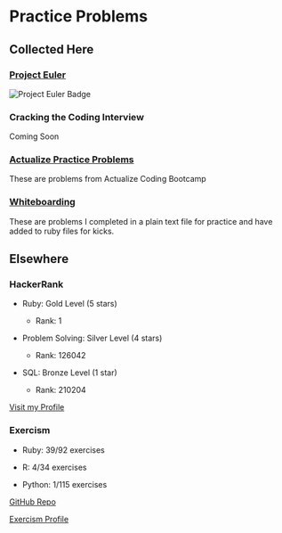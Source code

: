 # Practice Problems

## Collected Here

### [Project Euler](https://github.com/joshsarna/practice_problems/tree/master/project_euler)

![Project Euler Badge](https://projecteuler.net/profile/joshsarna.png "")

### Cracking the Coding Interview

Coming Soon

### [Actualize Practice Problems](https://github.com/joshsarna/practice_problems/tree/master/actualize_practice_problems)

These are problems from Actualize Coding Bootcamp

### [Whiteboarding](https://github.com/joshsarna/practice_problems/tree/master/white_boarding_questions)

These are problems I completed in a plain text file for practice and have added to ruby files for kicks.

## Elsewhere

### HackerRank

* Ruby: Gold Level (5 stars)
  * Rank: 1

* Problem Solving: Silver Level (4 stars)
  * Rank: 126042

* SQL: Bronze Level (1 star)
  * Rank: 210204

[Visit my Profile](https://www.hackerrank.com/joshsarna)

### Exercism

* Ruby: 39/92 exercises

* R: 4/34 exercises

* Python: 1/115 exercises

[GitHub Repo](https://github.com/joshsarna/Exercism)

[Exercism Profile](https://exercism.io/profiles/joshsarna)